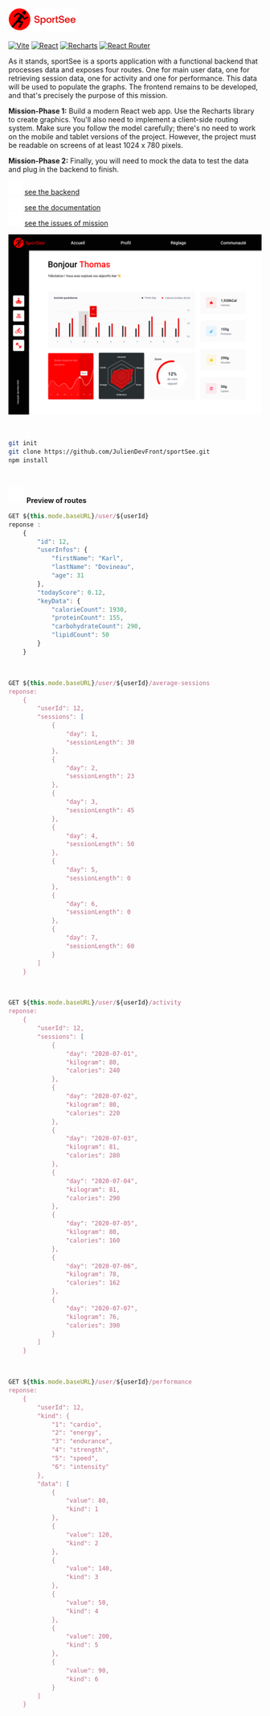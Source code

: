 ![logo](./public/images/logoSportSee.png)
<br />
<br />
[![Vite](https://img.shields.io/badge/Vite-646CFF?logo=vite&logoColor=white)](https://vitejs.dev)
[![React](https://img.shields.io/badge/React-18-61DAFB?logo=react&logoColor=white)](https://react.dev)
[![Recharts](https://img.shields.io/badge/Recharts-EF4444?logo=data:image/svg+xml;base64,PASTE_TA_BASE64_ICI&logoColor=white)](https://recharts.org)
[![React Router](https://img.shields.io/badge/React%20Router-CA4245?logo=reactrouter&logoColor=white)](https://reactrouter.com)
<br />

As it stands, sportSee is a sports application with a functional backend that processes data and exposes four routes. One for main user data, one for retrieving session data, one for activity and one for performance. This data will be used to populate the graphs. The frontend remains to be developed, and that's precisely the purpose of this mission.

**Mission-Phase 1:** Build a modern React web app. Use the Recharts library to create graphics. You'll also need to implement a client-side routing system. Make sure you follow the model carefully; there's no need to work on the mobile and tablet versions of the project. However, the project must be readable on screens of at least 1024 x 780 pixels.
<br />

**Mission-Phase 2:** Finally, you will need to mock the data to test the data and plug in the backend to finish.

![icon](./public/images/icon-link.svg) [see the backend](https://github.com/OpenClassrooms-Student-Center/SportSee)
<br /> ![icon](./public/images/icon-link.svg) [see the documentation](https://drive.google.com/drive/u/0/folders/1888m3946KcI1xFF3eea-A1Ap8Jlaxirx)
<br /> ![icon](./public/images/icon-link.svg) [see the issues of mission](https://openclassrooms.notion.site/Tableau-de-bord-SportSee-6686aa4b5f44417881a4884c9af5669e)

![icon](./public/images/maquette.png)

<br /> 

```bash
git init
git clone https://github.com/JulienDevFront/sportSee.git
npm install
```
<br />

![icon](./public/images/icon-route.svg) **Preview of routes**
<br />

```js
GET ${this.mode.baseURL}/user/${userId}
reponse : 
    {
        "id": 12,
        "userInfos": {
            "firstName": "Karl",
            "lastName": "Dovineau",
            "age": 31
        },
        "todayScore": 0.12,
        "keyData": {
            "calorieCount": 1930,
            "proteinCount": 155,
            "carbohydrateCount": 290,
            "lipidCount": 50
        }
    }
```
<br />

```js
GET ${this.mode.baseURL}/user/${userId}/average-sessions
reponse: 
    {
        "userId": 12,
        "sessions": [
            {
                "day": 1,
                "sessionLength": 30
            },
            {
                "day": 2,
                "sessionLength": 23
            },
            {
                "day": 3,
                "sessionLength": 45
            },
            {
                "day": 4,
                "sessionLength": 50
            },
            {
                "day": 5,
                "sessionLength": 0
            },
            {
                "day": 6,
                "sessionLength": 0
            },
            {
                "day": 7,
                "sessionLength": 60
            }
        ]
    }
```
<br />

```js
GET ${this.mode.baseURL}/user/${userId}/activity
reponse: 
    {
        "userId": 12,
        "sessions": [
            {
                "day": "2020-07-01",
                "kilogram": 80,
                "calories": 240
            },
            {
                "day": "2020-07-02",
                "kilogram": 80,
                "calories": 220
            },
            {
                "day": "2020-07-03",
                "kilogram": 81,
                "calories": 280
            },
            {
                "day": "2020-07-04",
                "kilogram": 81,
                "calories": 290
            },
            {
                "day": "2020-07-05",
                "kilogram": 80,
                "calories": 160
            },
            {
                "day": "2020-07-06",
                "kilogram": 78,
                "calories": 162
            },
            {
                "day": "2020-07-07",
                "kilogram": 76,
                "calories": 390
            }
        ]
    }
```
<br />

```js
GET ${this.mode.baseURL}/user/${userId}/performance
reponse: 
    {
        "userId": 12,
        "kind": {
            "1": "cardio",
            "2": "energy",
            "3": "endurance",
            "4": "strength",
            "5": "speed",
            "6": "intensity"
        },
        "data": [
            {
                "value": 80,
                "kind": 1
            },
            {
                "value": 120,
                "kind": 2
            },
            {
                "value": 140,
                "kind": 3
            },
            {
                "value": 50,
                "kind": 4
            },
            {
                "value": 200,
                "kind": 5
            },
            {
                "value": 90,
                "kind": 6
            }
        ]
    }
```


